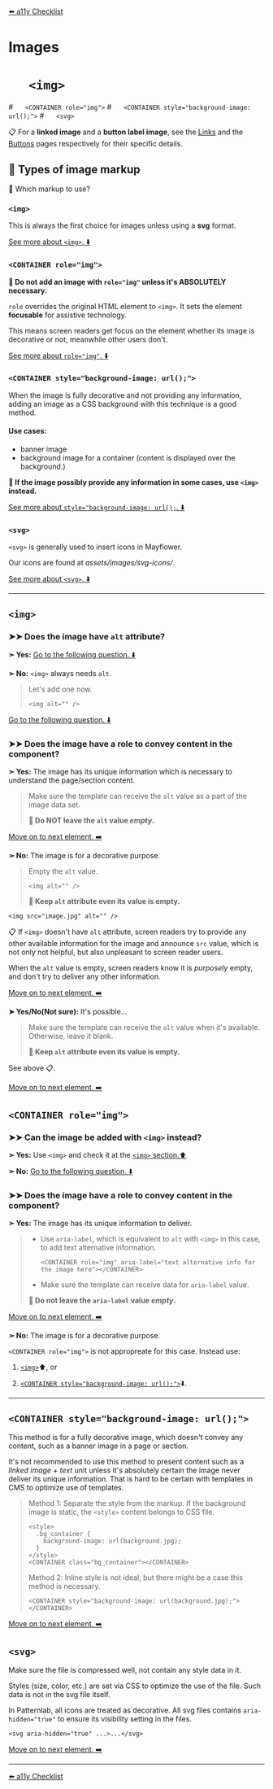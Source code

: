 [⬅️ a11y Checklist](a11y-checklist.md)

# Images 
# &nbsp;&nbsp;&nbsp;&nbsp;&nbsp;&nbsp;`<img>` 
#&nbsp;&nbsp;&nbsp;&nbsp;&nbsp;&nbsp;`<CONTAINER role="img">`
#&nbsp;&nbsp;&nbsp;&nbsp;&nbsp;&nbsp;`<CONTAINER style="background-image: url();">` 
#&nbsp;&nbsp;&nbsp;&nbsp;&nbsp;&nbsp;`<svg>`

📋 For a **linked image** and a **button label image**, see the [Links](links.md) and the [Buttons](buttons.md) pages respectively for their specific details.

## 📖 Types of image markup

🤔 Which markup to use?

### `<img>`

This is always the first choice for images unless using a **svg** format.

[See more about `<img>`. ⬇️](#img)


### `<CONTAINER role="img">`

**🛑 Do not add an image with `role="img"` unless it's ABSOLUTELY necessary.**

`role` overrides the original HTML element to `<img>`. It sets the element **focusable** for assistive technology. 

This means screen readers get focus on the element whether its image is decorative or not, meanwhile other users don't.

[See more about `role="img"`. ⬇️](#role-img)
 
### `<CONTAINER style="background-image: url();">`

When the image is fully decorative and not providing any information, adding an image as a CSS background with this technique is a good method.

#### Use cases:
- banner image
- background image for a container (content is displayed over the background.)

**🛑 If the image possibly provide any information in some cases, use `<img>` instead.**

[See more about `style="background-image: url();`. ⬇️](#background)

### `<svg>`

`<svg>` is generally used to insert icons in Mayflower.

Our icons are found at *assets/images/svg-icons/*.

[See more about `<svg>`. ⬇️](#svg)

---

<a name="img"></a>
## `<img>`

### ➤➤ Does the image have `alt` attribute?

**➣ Yes:** [Go to the following question. ⬇️](#alt)

**➢ No:** `<img>` always needs `alt`. 

> Let's add one now.
>
> ```<img alt="" />```

[Go to the following question. ⬇️](#alt)


<a name="alt"></a>
### ➤➤ Does the image have a role to convey content in the component?

**➣ Yes:** The image has its unique information which is necessary to understand the page/section content.

> Make sure the template can receive the `alt` value as a part of the image data set. 
>  
> **🛑 Do NOT leave the `alt` value *empty*.**

[Move on to next element. ➡️](a11y-checklist.md)

**➢ No:** The image is for a decorative purpose. 

> Empty the `alt` value.
> 
> ```<img alt="" />``` 
> 
> **🛑 Keep `alt` attribute even its value is empty.**

```<img src="image.jpg" alt="" />```

📋 If `<img>` doesn't have `alt` attribute, screen readers try to provide any other available information for the image and announce `src` value, which is not only not helpful, but also unpleasant to screen reader users.

When the `alt` value is empty, screen readers know it is *purposely* empty, and don't try to deliver any other information.

[Move on to next element. ➡️](a11y-checklist.md)

**➤ Yes/No(Not sure):** It's possible...  

> Make sure the template can receive the `alt` value when it's available. Otherwise, leave it blank.
> 
> **🛑 Keep `alt` attribute even its value is empty.**

See above 📋.

[Move on to next element. ➡️](a11y-checklist.md)


<a name="role-img"></a>
## `<CONTAINER role="img">`

### ➤➤ Can the image be added with `<img>` instead?

**➣ Yes:** Use `<img>` and check it at the [`<img>` section.⬆️](#img)

**➢ No:** [Go to the following question. ⬇️](#role-alt)

<a name="role-alt"></a>
### ➤➤ Does the image have a role to convey content in the component?

**➣ Yes:** The image has its unique information to deliver.

> - Use `aria-label`, which is equivalent to `alt` with `<img>` in this case, to add text alternative information.
> 
>   ```
>   <CONTAINER role="img" aria-label="text alternative info for the image here"></CONTAINER>
>   ```
> 
> - Make sure the template can receive data for `aria-label` value.
> 
> **🛑 Do not leave the `aria-label` value *empty*.**


<!-- Add aria-labelledby with use cases. 
	  Most likely, no use case with general templates. -->

[Move on to next element. ➡️](a11y-checklist.md)

**➢ No:** The image is for a decorative purpose. 

`<CONTAINER role="img">` is not appropreate for this case.
Instead use:

1. [`<img>`](#img)⬆️, or 

1. [`<CONTAINER style="background-image: url();">`](#background.)⬇️. 

---

<a name="background"></a>
## `<CONTAINER style="background-image: url();">`

This method is for a fully decorative image, which doesn't convey any content, such as a banner image in a page or section.

It's not recommended to use this method to present content such as a *linked image + text* unit unless it's absolutely certain the image never deliver its unique information. That is hard to be certain with templates in CMS to optimize use of templates.

> Method 1: Separate the style from the markup. If the background image is static, the `<style>` content belongs to CSS file.
> 
> ```
> <style>
>   .bg_container {
>     background-image: url(background.jpg);
>   }
> </style>
> <CONTAINER class="bg_container"></CONTAINER>
> ```
> 
> Method 2: Inline style is not ideal, but there might be a case this method is necessary.
> 
> ```
> <CONTAINER style="background-image: url(background.jpg);"></CONTAINER>
> ```

[Move on to next element. ➡️](a11y-checklist.md)

<a name="svg"></a>
## `<svg>`

Make sure the file is compressed well, not contain any style data in it.

Styles (size, color, etc.) are set via CSS to optimize the use of the file. Such data is not in the svg file itself.

In Patternlab, all icons are treated as decorative. All svg files contains `aria-hidden="true"` to ensure its visibility setting in the files.

```
<svg aria-hidden="true" ...>...</svg> 
```

<!-- For future use...
### ➤➤ Does the image have information to deliver?

**➣ Yes:** 

**➢ No:** 

**➤ Yes/No:** 
-->


[Move on to next element. ➡️](a11y-checklist.md)

---
[⬅️ a11y Checklist](a11y-checklist.md)